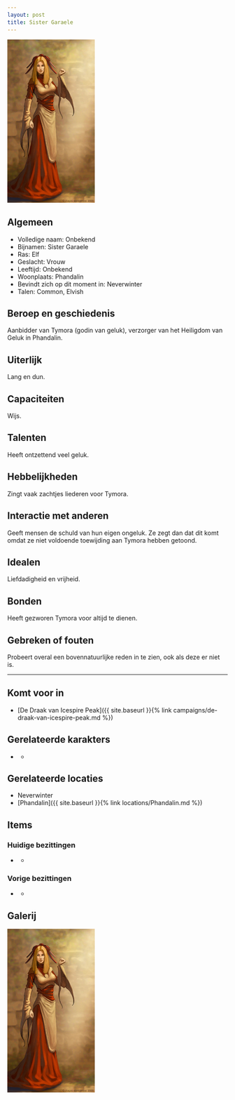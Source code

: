 ```yaml
---
layout: post
title: Sister Garaele
---
```


<img src="../images/Sister Garaele.jpeg" alt="Sister Garaele" width=200>

## Algemeen
* Volledige naam: Onbekend
* Bijnamen: Sister Garaele
* Ras: Elf
* Geslacht: Vrouw
* Leeftijd: Onbekend
* Woonplaats: Phandalin
* Bevindt zich op dit moment in: Neverwinter
* Talen: Common, Elvish

## Beroep en geschiedenis
Aanbidder van Tymora (godin van geluk), verzorger van het Heiligdom van Geluk in Phandalin.

## Uiterlijk
Lang en dun.

## Capaciteiten
Wijs.

## Talenten
Heeft ontzettend veel geluk.

## Hebbelijkheden
Zingt vaak zachtjes liederen voor Tymora.

## Interactie met anderen
Geeft mensen de schuld van hun eigen ongeluk. Ze zegt dan dat dit komt omdat ze niet voldoende toewijding aan Tymora hebben getoond.

## Idealen
Liefdadigheid en vrijheid.

## Bonden
Heeft gezworen Tymora voor altijd te dienen.

## Gebreken of fouten
Probeert overal een bovennatuurlijke reden in te zien, ook als deze er niet is.

---

## Komt voor in
* [De Draak van Icespire Peak]({{ site.baseurl }}{% link campaigns/de-draak-van-icespire-peak.md %})

## Gerelateerde karakters
* -

## Gerelateerde locaties
* Neverwinter
* [Phandalin]({{ site.baseurl }}{% link locations/Phandalin.md %})

## Items

### Huidige bezittingen
* -

### Vorige bezittingen
* -

## Galerij
<img src="../images/Sister Garaele.jpeg" alt="Sister Garaele" width=200>
